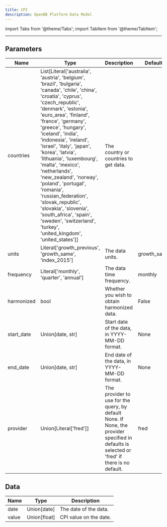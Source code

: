 ```yaml
---
title: CPI
description: OpenBB Platform Data Model
---
```



import Tabs from '@theme/Tabs';
import TabItem from '@theme/TabItem';


---

## Parameters

<Tabs>
<TabItem value="standard" label="Standard">

| Name | Type | Description | Default | Optional |
| ---- | ---- | ----------- | ------- | -------- |
| countries | List[Literal['australia', 'austria', 'belgium', 'brazil', 'bulgaria', 'canada', 'chile', 'china', 'croatia', 'cyprus', 'czech_republic', 'denmark', 'estonia', 'euro_area', 'finland', 'france', 'germany', 'greece', 'hungary', 'iceland', 'india', 'indonesia', 'ireland', 'israel', 'italy', 'japan', 'korea', 'latvia', 'lithuania', 'luxembourg', 'malta', 'mexico', 'netherlands', 'new_zealand', 'norway', 'poland', 'portugal', 'romania', 'russian_federation', 'slovak_republic', 'slovakia', 'slovenia', 'south_africa', 'spain', 'sweden', 'switzerland', 'turkey', 'united_kingdom', 'united_states']] | The country or countries to get data. |  | False |
| units | Literal['growth_previous', 'growth_same', 'index_2015'] | The data units. | growth_same | True |
| frequency | Literal['monthly', 'quarter', 'annual'] | The data time frequency. | monthly | True |
| harmonized | bool | Whether you wish to obtain harmonized data. | False | True |
| start_date | Union[date, str] | Start date of the data, in YYYY-MM-DD format. | None | True |
| end_date | Union[date, str] | End date of the data, in YYYY-MM-DD format. | None | True |
| provider | Union[Literal['fred']] | The provider to use for the query, by default None. If None, the provider specified in defaults is selected or 'fred' if there is no default. | fred | True |
</TabItem>

</Tabs>

## Data

<Tabs>
<TabItem value="standard" label="Standard">

| Name | Type | Description |
| ---- | ---- | ----------- |
| date | Union[date] | The date of the data. |
| value | Union[float] | CPI value on the date. |
</TabItem>

</Tabs>

